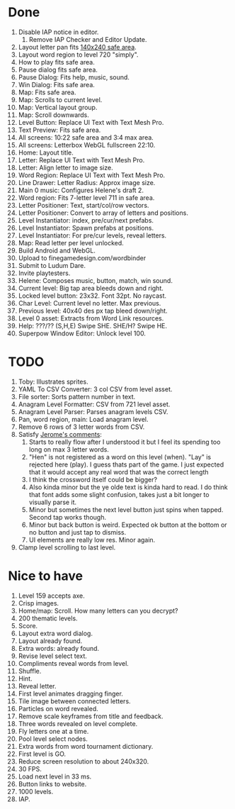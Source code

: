 # Done

1. Disable IAP notice in editor.
    1. Remove IAP Checker and Editor Update.
1. Layout letter pan fits [140x240 safe area](art.md).
1. Layout word region to level 720 "simply".
1. How to play fits safe area.
1. Pause dialog fits safe area.
1. Pause Dialog: Fits help, music, sound.
1. Win Dialog: Fits safe area.
1. Map: Fits safe area.
1. Map: Scrolls to current level.
1. Map: Vertical layout group.
1. Map: Scroll downwards.
1. Level Button: Replace UI Text with Text Mesh Pro.
1. Text Preview: Fits safe area.
1. All screens: 10:22 safe area and 3:4 max area.
1. All screens: Letterbox WebGL fullscreen 22:10.
1. Home: Layout title.
1. Letter: Replace UI Text with Text Mesh Pro.
1. Letter: Align letter to image size.
1. Word Region: Replace UI Text with Text Mesh Pro.
1. Line Drawer: Letter Radius: Approx image size.
1. Main 0 music: Configures Helene's draft 2.
1. Word region: Fits 7-letter level 711 in safe area.
1. Letter Positioner: Text, start/col/row vectors.
1. Letter Positioner: Convert to array of letters and positions.
1. Level Instantiator: index, pre/cur/next prefabs.
1. Level Instantiator: Spawn prefabs at positions.
1. Level Instantiator: For pre/cur levels, reveal letters.
1. Map: Read letter per level unlocked.
1. Build Android and WebGL.
1. Upload to finegamedesign.com/wordbinder
1. Submit to Ludum Dare.
1. Invite playtesters.
1. Helene: Composes music, button, match, win sound.
1. Current level: Big tap area bleeds down and right.
1. Locked level button: 23x32. Font 32pt. No raycast.
1. Char Level: Current level no letter. Max previous.
1. Previous level: 40x40 des px tap bleed down/right.
1. Level 0 asset: Extracts from Word Link resources.
1. Help: ???/?? (S,H,E) Swipe SHE. SHE/H? Swipe HE.
1. Superpow Window Editor: Unlock level 100.

# TODO

1. Toby: Illustrates sprites.
1. YAML To CSV Converter: 3 col CSV from level asset.
1. File sorter: Sorts pattern number in text.
1. Anagram Level Formatter: CSV from 721 level asset.
1. Anagram Level Parser: Parses anagram levels CSV.
1. Pan, word region, main: Load anagram level.
1. Remove 6 rows of 3 letter words from CSV.
1. Satisfy [Jerome's comments](playtest.md#jerome-byrne):
    1. Starts to really flow after I understood it but I feel its spending too long on max 3 letter words.
    1. "Hen" is not registered as a word on this level (when). "Lay" is rejected here (play). I guess thats part of the game.  I just expected that it would accept any real word that was the correct length
    1. I think the crossword itself could be bigger?
    1. Also kinda minor but the ye olde text is kinda hard to read.  I do think that font adds some slight confusion, takes just a bit longer to visually parse it.
    1. Minor but sometimes the next level button just spins when tapped. Second tap works though.
    1. Minor but back button is weird. Expected ok button at the bottom or no button and just tap to dismiss.
    1. UI elements are really low res. Minor again.
1. Clamp level scrolling to last level.

# Nice to have

1. Level 159 accepts axe.
1. Crisp images.
1. Home/map: Scroll. How many letters can you decrypt?
1. 200 thematic levels.
1. Score.
1. Layout extra word dialog.
1. Layout already found.
1. Extra words: already found.
1. Revise level select text.
1. Compliments reveal words from level.
1. Shuffle.
1. Hint.
1. Reveal letter.
1. First level animates dragging finger.
1. Tile image between connected letters.
1. Particles on word revealed.
1. Remove scale keyframes from title and feedback.
1. Three words revealed on level complete.
1. Fly letters one at a time.
1. Pool level select nodes.
1. Extra words from word tournament dictionary.
1. First level is GO.
1. Reduce screen resolution to about 240x320.
1. 30 FPS.
1. Load next level in 33 ms.
1. Button links to website.
1. 1000 levels.
1. IAP.
